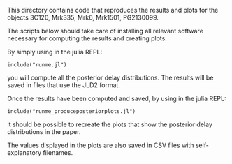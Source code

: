 This directory contains code that reproduces the results and plots for the objects 3C120, Mrk335, Mrk6, Mrk1501, PG2130099.


The scripts below should take care of installing all relevant software necessary for computing the results and creating plots.


By simply using in the julia REPL:
```
include("runme.jl")
```
you will compute all the posterior delay distributions. 
The results will be saved in files that use the JLD2 format.


Once the results have been computed and saved, by using in the julia REPL:
```
include("runme_produceposteriorplots.jl")
```
it should be possible to recreate the plots that show the posterior delay distributions in the paper.

The values displayed in the plots are also saved in CSV files with self-explanatory filenames.


